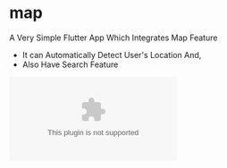 # map

A Very Simple Flutter App Which Integrates Map Feature

- It can Automatically Detect User's Location And,
- Also Have Search Feature

![APK LINK](https://github.com/Shubham9455/map/blob/master/app-release.apk)
